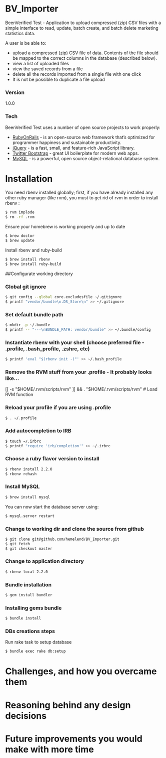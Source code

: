 # BV_Importer
BeenVerified Test - Application to upload compressed (zip) CSV files with a simple interface to read, update, batch create, and batch delete marketing statistics data.

A user is be able to:
  - upload a compressed (zip) CSV file of data. Contents of the file should be mapped to the correct columns in the database (described below).
  - view a list of uploaded files
  - view the saved records from a file
  - delete all the records imported from a single file with one click
  - It is not be possible to duplicate a file upload

### Version
1.0.0

### Tech

BeenVerified Test uses a number of open source projects to work properly:

* [RubyOnRails] - is an open-source web framework that’s optimized for programmer happiness and sustainable productivity.
* [jQuery] - is a fast, small, and feature-rich JavaScript library.
* [Twitter Bootstrap] - great UI boilerplate for modern web apps.
* [MySQL] - is a powerful, open source object-relational database system.



# Installation

You need rbenv installed globally; first, if you have already installed any other ruby manager (like rvm), you must to get rid of rvm in order to install rbenv :

```sh
$ rvm implode
$ rm -rf .rvm
```
Ensure your homebrew is working properly and up to date
```sh
$ brew doctor
$ brew update
```
Install rbenv and ruby-build
```sh
$ brew install rbenv
$ brew install ruby-build
```
##Configurate working directory

### Global git ignore
```sh
$ git config --global core.excludesfile ~/.gitignore
$ printf "vendor/bundle\n.DS_Store\n" >> ~/.gitignore
```
### Set default bundle path
```sh
$ mkdir -p ~/.bundle
$ printf -- "---\nBUNDLE_PATH: vendor/bundle" >> ~/.bundle/config
```
### Instantiate rbenv with your shell (choose preferred file - .profile, .bash_profile, .zshrc, etc)
```sh
$ printf 'eval "$(rbenv init -)"' >> ~/.bash_profile
```
### Remove the RVM stuff from your .profile - It probably looks like...
[[ -s "$HOME/.rvm/scripts/rvm" ]] && . "$HOME/.rvm/scripts/rvm" # Load RVM function

### Reload your profile if you are using .profile
```sh
$ . ~/.profile
```

### Add autocompletion to IRB
```sh
$ touch ~/.irbrc
$ printf "require 'irb/completion'" >> ~/.irbrc
```

### Choose a ruby flavor version to install
```sh
$ rbenv install 2.2.0
$ rbenv rehash
```

### Install MySQL
```sh
$ brew install mysql
```
You can now start the database server using:
```sh
$ mysql.server restart
```

### Change to working dir and clone the source from github
```sh
$ git clone git@github.com/hemelend/BV_Importer.git
$ git fetch
$ git checkout master
```
### Change to application directory
```sh
$ rbenv local 2.2.0
```
### Bundle installation
```sh
$ gem install bundler
```
### Installing gems bundle
```sh
$ bundle install
```
### DBs creations steps
Run rake task to setup database
```sh
$ bundle exec rake db:setup
```

# Challenges, and how you overcame them

# Reasoning behind any design decisions

# Future improvements you would make with more time

[RubyOnRails]:http://rubyonrails.org
[jQuery]:http://jquery.com
[Twitter Bootstrap]:http://twitter.github.com/bootstrap/
[MySQL]:http://dev.mysql.com/